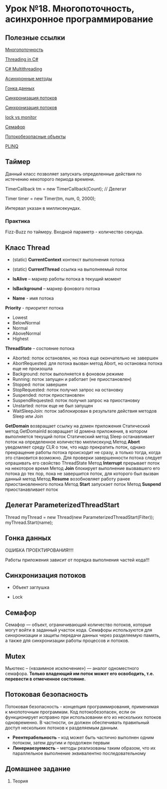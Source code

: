 # Урок №18. Многопоточность, асинхронное программирование

## Полезные ссылки

[Многопоточность](https://metanit.com/sharp/tutorial/11.1.php)

[Threading in C#](http://www.albahari.com/threading/)

[C# Multithreading](https://www.tutorialspoint.com/csharp/csharp_multithreading.htm)

[Асинхронные методы](https://metanit.com/sharp/tutorial/13.3.php)

[Гонка данных](https://ru.wikipedia.org/wiki/%D0%A1%D0%BE%D1%81%D1%82%D0%BE%D1%8F%D0%BD%D0%B8%D0%B5_%D0%B3%D0%BE%D0%BD%D0%BA%D0%B8)

[Синхронизация потоков](https://metanit.com/sharp/tutorial/11.4.php)

[Синхронизация потоков](https://www.c-sharpcorner.com/UploadFile/de41d6/monitor-and-lock-in-C-Sharp/)

[lock vs monitor](https://www.c-sharpcorner.com/UploadFile/de41d6/monitor-and-lock-in-C-Sharp/)

[Семафор](https://metanit.com/sharp/tutorial/11.8.php)

[Потокобезопасные объекты](https://blogs.msdn.microsoft.com/ruericlippert/2009/10/18/2133/)

[PLINQ](https://docs.microsoft.com/en-us/dotnet/standard/parallel-programming/parallel-linq-plinq)

## Таймер

Данный класс позволяет запускать определенные действия по истечению некоторого периода времени.

TimerCallback tm = new TimerCallback(Count); // Делегат

Timer timer = new Timer(tm, num, 0, 2000);

Интервал указан в миллисекундах.

### Практика

Fizz-Buzz по таймеру. Входной параметр - количество секунда.

## Класс Thread

* (static) **CurrentContext** контекст выполнения потока

* (static) **CurrentThread** ссылка на выполняемый поток

* **IsAlive** – маркер работы потока в текущий момент

* **IsBackground** – маркер фонового потока

* **Name** - имя потока

**Priority** - приоритет потока

* Lowest
* BelowNormal
* Normal
* AboveNormal
* Highest

**ThreadState** – состояние потока

* Aborted: поток остановлен, но пока еще окончательно не завершен
* AbortRequested: для потока вызван метод Abort, но остановка потока еще не произошла
* Background: поток выполняется в фоновом режиме
* Running: поток запущен и работает (не приостановлен)
* Stopped: поток завершен
* StopRequested: поток получил запрос на остановку
* Suspended: поток приостановлен
* SuspendRequested: поток получил запрос на приостановку
* Unstarted: поток еще не был запущен
* WaitSleepJoin: поток заблокирован в результате действия методов Sleep или Join

**GetDomain** возвращает ссылку на домен приложения
Статический метод GetDomainId возвращает id домена приложения, в котором выполняется текущий поток
Статический метод Sleep останавливает поток на определенное количество миллисекунд
Метод **Abort** уведомляет среду CLR о том, что надо прекратить поток, однако прекращение работы потока происходит не сразу, а только тогда, когда это становится возможно. Для проверки завершенности потока следует опрашивать его свойство ThreadState
Метод **Interrupt** прерывает поток на некоторое время
Метод **Join** блокирует выполнение вызвавшего его потока до тех пор, пока не завершится поток, для которого был вызван данный метод
Метод **Resume** возобновляет работу ранее приостановленного потока
Метод **Start** запускает поток
Метод **Suspend** приостанавливает поток

## Делегат ParameterizedThreadStart

Thread myThread = new Thread(new ParameterizedThreadStart(Filter));        
myThread.Start(name); 

## Гонка данных

ОШИБКА ПРОЕКТИРОВАНИЯ!!!!

Работы приложения зависит от порядка выполнения частей кода!!!

## Синхронизация потоков

* Объект заглушка

* Lock

## Семафор 

Семафор — объект, ограничивающий количество потоков, которые могут войти в заданный участок кода. 
Семафоры используются для синхронизации и защиты передачи данных через разделяемую память, а также 
для синхронизации работы процессов и потоков.

## Mutex

Мьютекс – («взаимное исключение») — аналог одноместного семафора.
**Только владеющий им поток может его освободить, т.е. перевести в отмеченное состояние.**

## Потоковая безопасность

Потоковая безопасность - концепция программирования, применимая к мнопоточным программам. 
Код потокобезопасен, если он функционирует исправно при использовании его из нескольких потоков одновременно. 
В частности, он должен обеспечивать правильный доступ нескольких потоков к разделяемым данным.

* **Реентерабельность** – код может быть частично выполнен одним потоком, затем другим и продолжен первым
* **Линериаезуемость** – методы реализованы таким образом, что их параллельное выполнение эквивалентно 
последовательному

## Домашнее задание

1. Теория